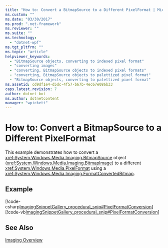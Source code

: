 ```yaml
---
title: "How to: Convert a BitmapSource to a Different PixelFormat | Microsoft Docs"
ms.custom: ""
ms.date: "03/30/2017"
ms.prod: ".net-framework"
ms.reviewer: ""
ms.suite: ""
ms.technology: 
  - "dotnet-wpf"
ms.tgt_pltfrm: ""
ms.topic: "article"
helpviewer_keywords: 
  - "BitmapSource objects, converting to indexed pixel format"
  - "converting images"
  - "converting, BitmapSource objects to indexed pixel formats"
  - "converting, BitmapSource objects to palettized pixel format"
  - "BitmapSource objects, converting to palettized pixel format"
ms.assetid: cd9df1e4-d5dc-4f57-b67b-4ec67e086b33
caps.latest.revision: 7
author: dotnet-bot
ms.author: dotnetcontent
manager: "wpickett"
---
```

# How to: Convert a BitmapSource to a Different PixelFormat
This example demonstrates how to convert a <xref:System.Windows.Media.Imaging.BitmapSource> object (<xref:System.Windows.Media.Imaging.BitmapImage>) to a different <xref:System.Windows.Media.PixelFormat> using a <xref:System.Windows.Media.Imaging.FormatConvertedBitmap>.  
  
## Example  
 [!code-csharp[ImagingSnippetGallery_procedural_snip#PixelFormatConversion](../../../../samples/snippets/csharp/VS_Snippets_Wpf/ImagingSnippetGallery_procedural_snip/CSharp/PixelFormatsExample.cs#pixelformatconversion)]
 [!code-vb[ImagingSnippetGallery_procedural_snip#PixelFormatConversion](../../../../samples/snippets/visualbasic/VS_Snippets_Wpf/ImagingSnippetGallery_procedural_snip/VB/PixelFormatsExample.vb#pixelformatconversion)]  
  
## See Also  
 [Imaging Overview](../../../../docs/framework/wpf/graphics-multimedia/imaging-overview.md)